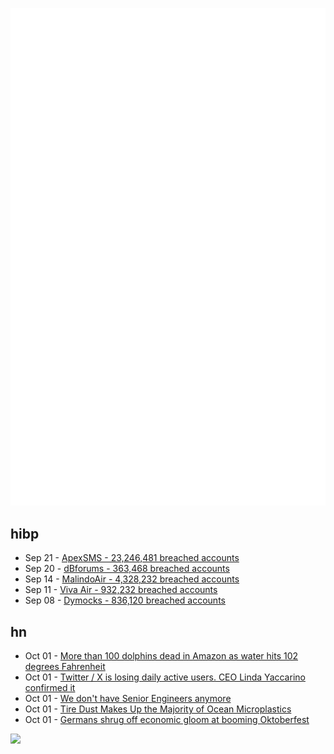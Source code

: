 ![Metrics](https://raw.githubusercontent.com/phixion/phixion/master/metrics.svg)

## hibp

<!--
for https://github.com/phixion/phixion/blob/main/.github/workflows/feeds.yml
-->
<!--START_SECTION:haveibeenpwnd-->
- Sep 21 - [ApexSMS - 23,246,481 breached accounts](https://haveibeenpwned.com/PwnedWebsites#ApexSMS)
- Sep 20 - [dBforums - 363,468 breached accounts](https://haveibeenpwned.com/PwnedWebsites#dBforums)
- Sep 14 - [MalindoAir - 4,328,232 breached accounts](https://haveibeenpwned.com/PwnedWebsites#MalindoAir)
- Sep 11 - [Viva Air - 932,232 breached accounts](https://haveibeenpwned.com/PwnedWebsites#VivaAir)
- Sep 08 - [Dymocks - 836,120 breached accounts](https://haveibeenpwned.com/PwnedWebsites#Dymocks)
<!--END_SECTION:haveibeenpwnd-->

## hn

<!--
for https://github.com/phixion/phixion/blob/main/.github/workflows/feeds.yml
-->
<!--START_SECTION:hn-->
- Oct 01 - [More than 100 dolphins dead in Amazon as water hits 102 degrees Fahrenheit](https://www.cnn.com/2023/10/01/americas/amazon-river-dolphins-dead-temperatures-drought-intl-hnk/index.html)
- Oct 01 - [Twitter / X is losing daily active users. CEO Linda Yaccarino confirmed it](https://mashable.com/article/twitter-x-daily-active-users-drop-under-elon-musk)
- Oct 01 - [We don't have Senior Engineers anymore](https://sibelius.substack.com/p/we-dont-have-seniors-anymore)
- Oct 01 - [Tire Dust Makes Up the Majority of Ocean Microplastics](https://www.thedrive.com/news/tire-dust-makes-up-the-majority-of-ocean-microplastics-study-finds)
- Oct 01 - [Germans shrug off economic gloom at booming Oktoberfest](https://www.ft.com/content/c251bdfe-9ba3-4204-b933-b7bd6b514549)
<!--END_SECTION:hn-->

<!--
for https://yhype.me
-->
![](https://hit.yhype.me/github/profile?user_id=13013670)

